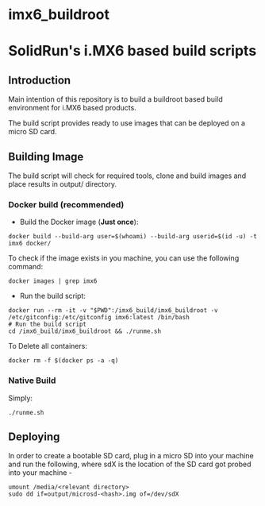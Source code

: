 # imx6_buildroot
# SolidRun's i.MX6 based  build scripts

## Introduction
Main intention of this repository is to build a buildroot based build environment for i.MX6 based products.

The build script provides ready to use images that can be deployed on a micro SD card.

## Building Image

The build script will check for required tools, clone and build images and place results in output/ directory.

### Docker build (recommended)

* Build the Docker image (<b>Just once</b>):

```
docker build --build-arg user=$(whoami) --build-arg userid=$(id -u) -t imx6 docker/
```

To check if the image exists in you machine, you can use the following command:

```
docker images | grep imx6
```

* Run the build script:
```
docker run --rm -it -v "$PWD":/imx6_build/imx6_buildroot -v /etc/gitconfig:/etc/gitconfig imx6:latest /bin/bash
# Run the build script
cd /imx6_build/imx6_buildroot && ./runme.sh
```

To Delete all containers:
```
docker rm -f $(docker ps -a -q)
```

### Native Build
Simply:

```
./runme.sh
```

## Deploying
In order to create a bootable SD card, plug in a micro SD into your machine and run the following, where sdX is the location of the SD card got probed into your machine -

```
umount /media/<relevant directory>
sudo dd if=output/microsd-<hash>.img of=/dev/sdX
```
